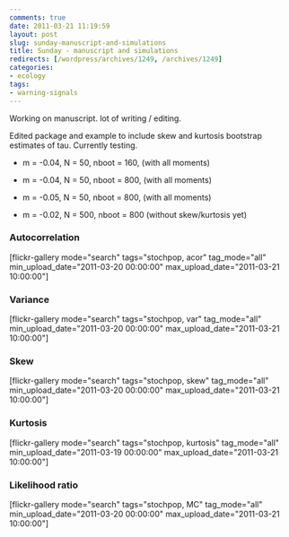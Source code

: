 ```yaml
---
comments: true
date: 2011-03-21 11:19:59
layout: post
slug: sunday-manuscript-and-simulations
title: Sunday - manuscript and simulations
redirects: [/wordpress/archives/1249, /archives/1249]
categories:
- ecology
tags:
- warning-signals
---
```


Working on manuscript.  lot of writing / editing.

Edited package and example to include skew and kurtosis bootstrap estimates of tau.  Currently testing.



	
  * m = -0.04, N = 50, nboot = 160, (with all moments)

	
  * m = -0.04, N = 50, nboot = 800, (with all moments)

	
  * m = -0.05, N = 50, nboot = 800, (with all moments)

	
  * m = -0.02, N = 500, nboot = 800 (without skew/kurtosis yet)




### Autocorrelation


[flickr-gallery mode="search" tags="stochpop, acor"  tag_mode="all"  min_upload_date="2011-03-20 00:00:00" max_upload_date="2011-03-21 10:00:00"]


### Variance


[flickr-gallery mode="search" tags="stochpop, var" tag_mode="all" min_upload_date="2011-03-20 00:00:00" max_upload_date="2011-03-21 10:00:00"]


### Skew


[flickr-gallery mode="search" tags="stochpop, skew" tag_mode="all" min_upload_date="2011-03-20 00:00:00" max_upload_date="2011-03-21 10:00:00"]


### Kurtosis


[flickr-gallery mode="search" tags="stochpop, kurtosis"  tag_mode="all"  min_upload_date="2011-03-19 00:00:00" max_upload_date="2011-03-21 10:00:00"]


### Likelihood ratio


[flickr-gallery mode="search" tags="stochpop, MC"  tag_mode="all"  min_upload_date="2011-03-20 00:00:00" max_upload_date="2011-03-21 10:00:00"]
